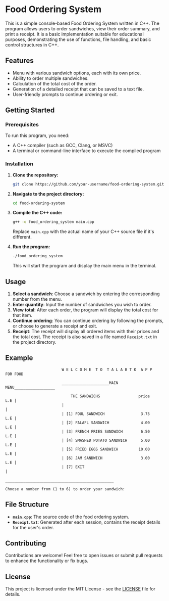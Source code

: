 

# Food Ordering System

This is a simple console-based Food Ordering System written in C++. The program allows users to order sandwiches, view their order summary, and print a receipt. It is a basic implementation suitable for educational purposes, demonstrating the use of functions, file handling, and basic control structures in C++.

## Features

- Menu with various sandwich options, each with its own price.
- Ability to order multiple sandwiches.
- Calculation of the total cost of the order.
- Generation of a detailed receipt that can be saved to a text file.
- User-friendly prompts to continue ordering or exit.

## Getting Started

### Prerequisites

To run this program, you need:

- A C++ compiler (such as GCC, Clang, or MSVC)
- A terminal or command-line interface to execute the compiled program

### Installation

1. **Clone the repository:**

   ```bash
   git clone https://github.com/your-username/food-ordering-system.git
   ```

2. **Navigate to the project directory:**

   ```bash
   cd food-ordering-system
   ```

3. **Compile the C++ code:**

   ```bash
   g++ -o food_ordering_system main.cpp
   ```

   Replace `main.cpp` with the actual name of your C++ source file if it's different.

4. **Run the program:**

   ```bash
   ./food_ordering_system
   ```

   This will start the program and display the main menu in the terminal.

## Usage

1. **Select a sandwich**: Choose a sandwich by entering the corresponding number from the menu.
2. **Enter quantity**: Input the number of sandwiches you wish to order.
3. **View total**: After each order, the program will display the total cost for that item.
4. **Continue ordering**: You can continue ordering by following the prompts, or choose to generate a receipt and exit.
5. **Receipt**: The receipt will display all ordered items with their prices and the total cost. The receipt is also saved in a file named `Receipt.txt` in the project directory.

## Example

```plaintext
                         W E L C O M E  T O  T A L A B T K  A P P   FOR FOOD            

                         _____________________MAIN MENU__________________

                             THE SANDWICHS                 price    L.E |
                         |                                              |
                         | [1] FOUL SANDWICH                3.75    L.E |
                         | [2] FALAFL SANDWICH              4.00    L.E |
                         | [3] FRENCH FRIES SANDWICH        6.50    L.E |
                         | [4] SMASHED POTATO SANDWICH      5.00    L.E |
                         | [5] FRIED EGGS SANDWICH         10.00    L.E |
                         | [6] JAM SANDWICH                 3.00    L.E |
                         | [7] EXIT                                     |
                         ________________________________________________

Choose a number from (1 to 6) to order your sandwich:
```

## File Structure

- **`main.cpp`**: The source code of the food ordering system.
- **`Receipt.txt`**: Generated after each session, contains the receipt details for the user's order.

## Contributing

Contributions are welcome! Feel free to open issues or submit pull requests to enhance the functionality or fix bugs.

## License

This project is licensed under the MIT License - see the [LICENSE](LICENSE) file for details.

